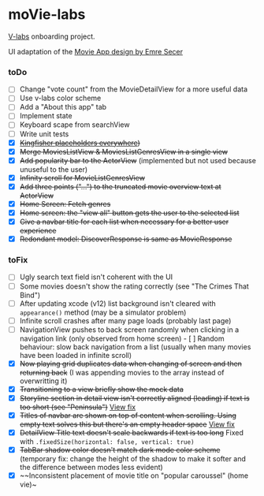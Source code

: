 # moVie-labs

[V-labs](https://v-labs.fr) onboarding project.

UI adaptation of the [Movie App design by Emre Secer](https://dribbble.com/shots/7158704-Movie-App/attachments/161831?mode=media)

### toDo


- [ ] Change "vote count" from the MovieDetailView for a more useful data
- [ ] Use v-labs color scheme
- [ ] Add a "About this app" tab
- [ ] Implement state
- [ ] Keyboard scape from searchView
- [ ] Write unit tests
- [x] ~~[Kingfisher placeholders everywhere](https://github.com/onevcat/Kingfisher/wiki/SwiftUI-Support))~~
- [x] ~~Merge MoviesListView & MoviesListGenresView in a single view~~
- [x] ~~Add popularity bar to the ActorView~~ (implemented but not used because unuseful to the user)
- [x] ~~Infinity scroll for MovieListGenresView~~
- [x] ~~Add three points ("...") to the truncated movie overview text at ActorView~~
- [x] ~~Home Screen: Fetch genres~~
- [x] ~~Home screen: the "view all" button gets the user to the selected list~~
- [x] ~~Give a navbar title for each list when necessary for a better user experience~~
- [x] ~~Redondant model: DiscoverResponse is same as MovieResponse~~

### toFix


- [ ] Ugly search text field isn't coherent with the UI
- [ ] Some movies doesn't show the rating correctly (see "The Crimes That Bind")
- [ ] After updating xcode (v12) list background isn't cleared with  `appearance()` method (may be a simulator problem)
- [ ] Infinite scroll crashes after many page loads (probably last page)
- [ ] NavigationView pushes to back screen randomly when clicking in a navigation link (only observed from home screen)
- [ ] Random behaviour: slow back navigation from a list (usually when many movies have been loaded in infinite scroll)
- [x] ~~Now playing grid duplicates data when changing of screen and then returning back~~ (I was appending movies to the array instead of overwritting it)
- [x] ~~Transitioning to a view briefly show the mock data~~
- [x] ~~Storyline section in detail view isn't correctly aligned (leading) if text is too short (see "Peninsula")~~ [View fix](https://crisrojas.com/notes/20200928121330.html)
- [x] ~~Titles of navbar are shown on top of content when scrolling. Using empty text solves this but there's an empty header space~~ [View fix](https://crisrojas.com/notes/20200928121330.html)
- [x] ~~DetailView Title text doesn't scale backwards if text is too long~~ Fixed with `.fixedSize(horizontal: false, vertical: true)`
- [x] ~~TabBar shadow color doesn't match dark mode color scheme~~ (temporary fix: change the height of the shadow to make it softer and the difference between modes less evident)
- [x] ~~Inconsistent placement of movie title on "popular caroussel" (home vie)~
